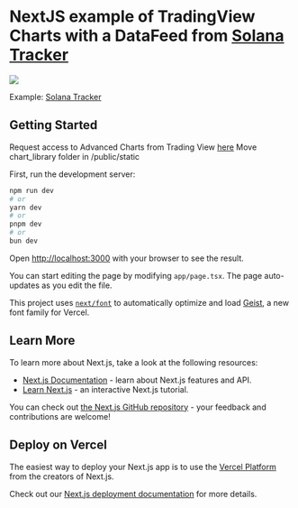 # NextJS example of TradingView Charts with a DataFeed from [Solana Tracker](https://www.solanatracker.io/data-api)

![](https://i.gyazo.com/6adc9037e77f290636b7d4d1509cdcd8.png)

Example: [Solana Tracker](https://www.solanatracker.io/tokens/EKpQGSJtjMFqKZ9KQanSqYXRcF8fBopzLHYxdM65zcjm)

## Getting Started

Request access to Advanced Charts from Trading View [here](https://www.tradingview.com/advanced-charts/)
Move chart_library folder in /public/static

First, run the development server:

```bash
npm run dev
# or
yarn dev
# or
pnpm dev
# or
bun dev
```

Open [http://localhost:3000](http://localhost:3000) with your browser to see the result.

You can start editing the page by modifying `app/page.tsx`. The page auto-updates as you edit the file.

This project uses [`next/font`](https://nextjs.org/docs/app/building-your-application/optimizing/fonts) to automatically optimize and load [Geist](https://vercel.com/font), a new font family for Vercel.

## Learn More

To learn more about Next.js, take a look at the following resources:

- [Next.js Documentation](https://nextjs.org/docs) - learn about Next.js features and API.
- [Learn Next.js](https://nextjs.org/learn) - an interactive Next.js tutorial.

You can check out [the Next.js GitHub repository](https://github.com/vercel/next.js) - your feedback and contributions are welcome!

## Deploy on Vercel

The easiest way to deploy your Next.js app is to use the [Vercel Platform](https://vercel.com/new?utm_medium=default-template&filter=next.js&utm_source=create-next-app&utm_campaign=create-next-app-readme) from the creators of Next.js.

Check out our [Next.js deployment documentation](https://nextjs.org/docs/app/building-your-application/deploying) for more details.
